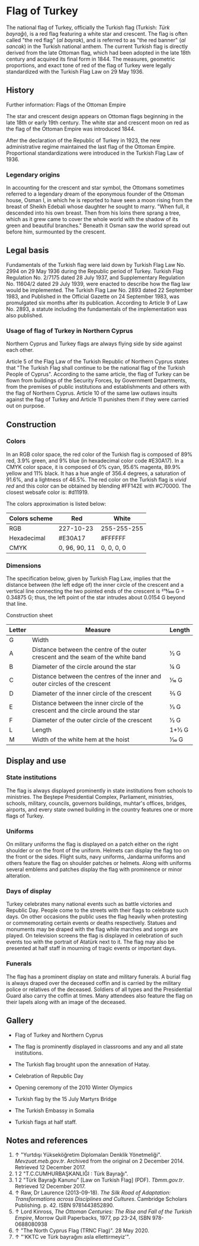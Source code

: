 # Flag of Turkey

<!-- WP:DUMMY, please feel free to remove -->

The national flag of Turkey, officially the Turkish flag (Turkish: *Türk bayrağı*), is a red flag featuring a white star and crescent. The flag is often called "the red flag" (*al bayrak*), and is referred to as "the red banner" (*al sancak*) in the Turkish national anthem. The current Turkish flag is directly derived from the late Ottoman flag, which had been adopted in the late 18th century and acquired its final form in 1844. The measures, geometric proportions, and exact tone of red of the flag of Turkey were legally standardized with the Turkish Flag Law on 29 May 1936.

## History

Further information: Flags of the Ottoman Empire

The star and crescent design appears on Ottoman flags beginning in the late 18th or early 19th century. The white star and crescent moon on red as the flag of the Ottoman Empire was introduced 1844.

After the declaration of the Republic of Turkey in 1923, the new administrative regime maintained the last flag of the Ottoman Empire. Proportional standardizations were introduced in the Turkish Flag Law of 1936.

### Legendary origins

In accounting for the crescent and star symbol, the Ottomans sometimes referred to a legendary dream of the eponymous founder of the Ottoman house, Osman I, in which he is reported to have seen a moon rising from the breast of Sheikh Edebali whose daughter he sought to marry. "When full, it descended into his own breast. Then from his loins there sprang a tree, which as it grew came to cover the whole world with the shadow of its green and beautiful branches." Beneath it Osman saw the world spread out before him, surmounted by the crescent.

## Legal basis

Fundamentals of the Turkish flag were laid down by Turkish Flag Law No. 2994 on 29 May 1936 during the Republic period of Turkey. Turkish Flag Regulation No. 2/7175 dated 28 July 1937, and Supplementary Regulation No. 11604/2 dated 29 July 1939, were enacted to describe how the flag law would be implemented. The Turkish Flag Law No. 2893 dated 22 September 1983, and Published in the Official Gazette on 24 September 1983, was promulgated six months after its publication. According to Article 9 of Law No. 2893, a statute including the fundamentals of the implementation was also published.

### Usage of flag of Turkey in Northern Cyprus

Northern Cyprus and Turkey flags are always flying side by side against each other.

Article 5 of the Flag Law of the Turkish Republic of Northern Cyprus states that "The Turkish Flag shall continue to be the national flag of the Turkish People of Cyprus". According to the same article, the flag of Turkey can be flown from buildings of the Security Forces, by Government Departments, from the premises of public institutions and establishments and others with the flag of Northern Cyprus. Article 10 of the same law outlaws insults against the flag of Turkey and Article 11 punishes them if they were carried out on purpose.

## Construction

### Colors

In an RGB color space, the red color of the Turkish flag is composed of 89% red, 3.9% green, and 9% blue (in hexadecimal color code #E30A17). In a CMYK color space, it is composed of 0% cyan, 95.6% magenta, 89.9% yellow and 11% black. It has a hue angle of 356.4 degrees, a saturation of 91.6%, and a lightness of 46.5%. The red color on the Turkish flag is *vivid red* and this color can be obtained by blending #FF142E with #C70000. The closest websafe color is: #d11919.

The colors approximation is listed below:

|  Colors scheme | Red           | White       |
| -------------- | ------------- | ----------- |
| RGB            | 227-10-23     | 255-255-255 |
| Hexadecimal    | #E30A17       | #FFFFFF     |
| CMYK           | 0, 96, 90, 11 | 0, 0, 0, 0  |

### Dimensions

The specification below, given by Turkish Flag Law, implies that the distance between (the left edge of) the inner circle of the crescent and a vertical line connecting the two pointed ends of the crescent is 279⁄800 G = 0.34875 G; thus, the left point of the star intrudes about 0.0154 G beyond that line.

Construction sheet

| Letter | Measure                                                                          | Length  |
| ------ | -------------------------------------------------------------------------------- | ------- |
| G      | Width                                                                            |         |
| A      | Distance between the centre of the outer crescent and the seam of the white band | 1⁄2 G   |
| B      | Diameter of the circle around the star                                           | 1⁄4 G   |
| C      | Distance between the centres of the inner and outer circles of the crescent      | 1⁄16 G  |
| D      | Diameter of the inner circle of the crescent                                     | 2⁄5 G   |
| E      | Distance between the inner circle of the crescent and the circle around the star | 1⁄3 G   |
| F      | Diameter of the outer circle of the crescent                                     | 1⁄2 G   |
| L      | Length                                                                           | 1+1⁄2 G |
| M      | Width of the white hem at the hoist                                              | 1⁄30 G  |

## Display and use

### State institutions

The flag is always displayed prominently in state institutions from schools to ministries. The Beştepe Presidential Complex, Parliament, ministries, schools, military, councils, governors buildings, muhtar's offices, bridges, airports, and every state owned building in the country features one or more flags of Turkey.

### Uniforms

On military uniforms the flag is displayed on a patch either on the right shoulder or on the front of the uniform. Helmets can display the flag too on the front or the sides. Flight suits, navy uniforms, Jandarma uniforms and others feature the flag on shoulder patches or helmets. Along with uniforms several emblems and patches display the flag with prominence or minor alteration.

### Days of display

Turkey celebrates many national events such as battle victories and Republic Day. People come to the streets with their flags to celebrate such days. On other occasions the public uses the flag heavily when protesting or commemorating certain events or deaths respectively. Statues and monuments may be draped with the flag while marches and songs are played. On television screens the flag is displayed in celebration of such events too with the portrait of Atatürk next to it. The flag may also be presented at half staff in mourning of tragic events or important days.

### Funerals

The flag has a prominent display on state and military funerals. A burial flag is always draped over the deceased coffin and is carried by the military police or relatives of the deceased. Soldiers of all types and the Presidential Guard also carry the coffin at times. Many attendees also feature the flag on their lapels along with an image of the deceased.

## Gallery

- Flag of Turkey and Northern Cyprus

- The flag is prominently displayed in classrooms and any and all state institutions.

- The Turkish flag brought upon the annexation of Hatay.

- Celebration of Republic Day

- Opening ceremony of the 2010 Winter Olympics

- Turkish flag by the 15 July Martyrs Bridge

- The Turkish Embassy in Somalia

- Turkish flags at half staff.

## Notes and references

1. ↑ "Yurtdışı Yükseköğretim Diplomaları Denklik Yönetmeliği". *Mevzuat.meb.gov.tr*. Archived from the original on 2 December 2014. Retrieved 12 December 2017.
2. 1 2 "T.C.CUMHURBAŞKANLIĞI : Türk Bayrağı".
3. 1 2 "Türk Bayrağı Kanunu" [Law on Turkish Flag] (PDF). *Tbmm.gov.tr*. Retrieved 12 December 2017.
4. ↑ Raw, Dr Laurence (2013-09-18). *The Silk Road of Adaptation: Transformations across Disciplines and Cultures*. Cambridge Scholars Publishing. p. 42. ISBN 9781443852890.
5. ↑ Lord Kinross, *The Ottoman Centuries: The Rise and Fall of the Turkish Empire*, Morrow Quill Paperbacks, 1977, pp 23-24, ISBN 978-0688080938
6. ↑ "The North Cyprus Flag (TRNC Flag)". 28 May 2020.
7. ↑ "'KKTC ve Türk bayrağını asla ellettirmeyiz'".
